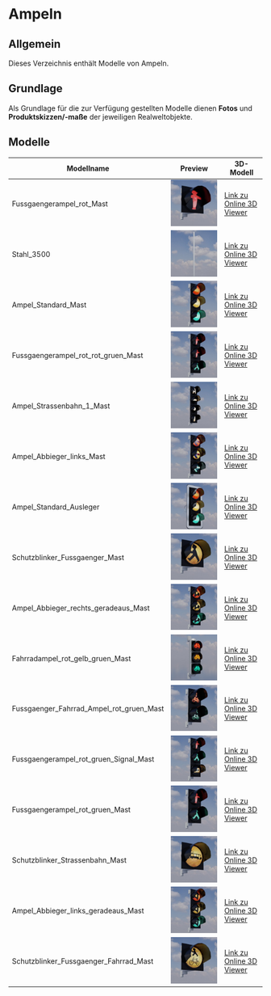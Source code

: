 # Ampeln
## Allgemein
Dieses Verzeichnis enthält Modelle von Ampeln.

## Grundlage
Als Grundlage für die zur Verfügung gestellten Modelle dienen **Fotos** und **Produktskizzen/-maße** der jeweiligen Realweltobjekte. 
## Modelle 
 | Modellname | Preview | 3D-Modell | 
 | --- | --- | --- |
| Fussgaengerampel_rot_Mast |![Image](../Thumbnails/Ampeln/Fussgaengerampel_rot_Mast.jpg)| [Link zu Online 3D Viewer](https://3dviewer.net/embed.html#model=https://github.com/rostock/3DModels/blob/dev/GLBFiles/Ampeln/Fussgaengerampel_rot_Mast.glb$camera=0,0,0$cameramode=perspective$envsettings=fishermans_bastion,on$backgroundcolor=200,200,200,255$defaultcolor=200,200,200$edgesettings=off,0,0,0,20)  |
| Stahl_3500 |![Image](../Thumbnails/Ampeln/Stahl_3500.jpg)| [Link zu Online 3D Viewer](https://3dviewer.net/embed.html#model=https://github.com/rostock/3DModels/blob/dev/GLBFiles/Ampeln/Stahl_3500.glb$camera=0,0,0$cameramode=perspective$envsettings=fishermans_bastion,on$backgroundcolor=200,200,200,255$defaultcolor=200,200,200$edgesettings=off,0,0,0,20)  |
| Ampel_Standard_Mast |![Image](../Thumbnails/Ampeln/Ampel_Standard_Mast.jpg)| [Link zu Online 3D Viewer](https://3dviewer.net/embed.html#model=https://github.com/rostock/3DModels/blob/dev/GLBFiles/Ampeln/Ampel_Standard_Mast.glb$camera=0,0,0$cameramode=perspective$envsettings=fishermans_bastion,on$backgroundcolor=200,200,200,255$defaultcolor=200,200,200$edgesettings=off,0,0,0,20)  |
| Fussgaengerampel_rot_rot_gruen_Mast |![Image](../Thumbnails/Ampeln/Fussgaengerampel_rot_rot_gruen_Mast.jpg)| [Link zu Online 3D Viewer](https://3dviewer.net/embed.html#model=https://github.com/rostock/3DModels/blob/dev/GLBFiles/Ampeln/Fussgaengerampel_rot_rot_gruen_Mast.glb$camera=0,0,0$cameramode=perspective$envsettings=fishermans_bastion,on$backgroundcolor=200,200,200,255$defaultcolor=200,200,200$edgesettings=off,0,0,0,20)  |
| Ampel_Strassenbahn_1_Mast |![Image](../Thumbnails/Ampeln/Ampel_Strassenbahn_1_Mast.jpg)| [Link zu Online 3D Viewer](https://3dviewer.net/embed.html#model=https://github.com/rostock/3DModels/blob/dev/GLBFiles/Ampeln/Ampel_Strassenbahn_1_Mast.glb$camera=0,0,0$cameramode=perspective$envsettings=fishermans_bastion,on$backgroundcolor=200,200,200,255$defaultcolor=200,200,200$edgesettings=off,0,0,0,20)  |
| Ampel_Abbieger_links_Mast |![Image](../Thumbnails/Ampeln/Ampel_Abbieger_links_Mast.jpg)| [Link zu Online 3D Viewer](https://3dviewer.net/embed.html#model=https://github.com/rostock/3DModels/blob/dev/GLBFiles/Ampeln/Ampel_Abbieger_links_Mast.glb$camera=0,0,0$cameramode=perspective$envsettings=fishermans_bastion,on$backgroundcolor=200,200,200,255$defaultcolor=200,200,200$edgesettings=off,0,0,0,20)  |
| Ampel_Standard_Ausleger |![Image](../Thumbnails/Ampeln/Ampel_Standard_Ausleger.jpg)| [Link zu Online 3D Viewer](https://3dviewer.net/embed.html#model=https://github.com/rostock/3DModels/blob/dev/GLBFiles/Ampeln/Ampel_Standard_Ausleger.glb$camera=0,0,0$cameramode=perspective$envsettings=fishermans_bastion,on$backgroundcolor=200,200,200,255$defaultcolor=200,200,200$edgesettings=off,0,0,0,20)  |
| Schutzblinker_Fussgaenger_Mast |![Image](../Thumbnails/Ampeln/Schutzblinker_Fussgaenger_Mast.jpg)| [Link zu Online 3D Viewer](https://3dviewer.net/embed.html#model=https://github.com/rostock/3DModels/blob/dev/GLBFiles/Ampeln/Schutzblinker_Fussgaenger_Mast.glb$camera=0,0,0$cameramode=perspective$envsettings=fishermans_bastion,on$backgroundcolor=200,200,200,255$defaultcolor=200,200,200$edgesettings=off,0,0,0,20)  |
| Ampel_Abbieger_rechts_geradeaus_Mast |![Image](../Thumbnails/Ampeln/Ampel_Abbieger_rechts_geradeaus_Mast.jpg)| [Link zu Online 3D Viewer](https://3dviewer.net/embed.html#model=https://github.com/rostock/3DModels/blob/dev/GLBFiles/Ampeln/Ampel_Abbieger_rechts_geradeaus_Mast.glb$camera=0,0,0$cameramode=perspective$envsettings=fishermans_bastion,on$backgroundcolor=200,200,200,255$defaultcolor=200,200,200$edgesettings=off,0,0,0,20)  |
| Fahrradampel_rot_gelb_gruen_Mast |![Image](../Thumbnails/Ampeln/Fahrradampel_rot_gelb_gruen_Mast.jpg)| [Link zu Online 3D Viewer](https://3dviewer.net/embed.html#model=https://github.com/rostock/3DModels/blob/dev/GLBFiles/Ampeln/Fahrradampel_rot_gelb_gruen_Mast.glb$camera=0,0,0$cameramode=perspective$envsettings=fishermans_bastion,on$backgroundcolor=200,200,200,255$defaultcolor=200,200,200$edgesettings=off,0,0,0,20)  |
| Fussgaenger_Fahrrad_Ampel_rot_gruen_Mast |![Image](../Thumbnails/Ampeln/Fussgaenger_Fahrrad_Ampel_rot_gruen_Mast.jpg)| [Link zu Online 3D Viewer](https://3dviewer.net/embed.html#model=https://github.com/rostock/3DModels/blob/dev/GLBFiles/Ampeln/Fussgaenger_Fahrrad_Ampel_rot_gruen_Mast.glb$camera=0,0,0$cameramode=perspective$envsettings=fishermans_bastion,on$backgroundcolor=200,200,200,255$defaultcolor=200,200,200$edgesettings=off,0,0,0,20)  |
| Fussgaengerampel_rot_gruen_Signal_Mast |![Image](../Thumbnails/Ampeln/Fussgaengerampel_rot_gruen_Signal_Mast.jpg)| [Link zu Online 3D Viewer](https://3dviewer.net/embed.html#model=https://github.com/rostock/3DModels/blob/dev/GLBFiles/Ampeln/Fussgaengerampel_rot_gruen_Signal_Mast.glb$camera=0,0,0$cameramode=perspective$envsettings=fishermans_bastion,on$backgroundcolor=200,200,200,255$defaultcolor=200,200,200$edgesettings=off,0,0,0,20)  |
| Fussgaengerampel_rot_gruen_Mast |![Image](../Thumbnails/Ampeln/Fussgaengerampel_rot_gruen_Mast.jpg)| [Link zu Online 3D Viewer](https://3dviewer.net/embed.html#model=https://github.com/rostock/3DModels/blob/dev/GLBFiles/Ampeln/Fussgaengerampel_rot_gruen_Mast.glb$camera=0,0,0$cameramode=perspective$envsettings=fishermans_bastion,on$backgroundcolor=200,200,200,255$defaultcolor=200,200,200$edgesettings=off,0,0,0,20)  |
| Schutzblinker_Strassenbahn_Mast |![Image](../Thumbnails/Ampeln/Schutzblinker_Strassenbahn_Mast.jpg)| [Link zu Online 3D Viewer](https://3dviewer.net/embed.html#model=https://github.com/rostock/3DModels/blob/dev/GLBFiles/Ampeln/Schutzblinker_Strassenbahn_Mast.glb$camera=0,0,0$cameramode=perspective$envsettings=fishermans_bastion,on$backgroundcolor=200,200,200,255$defaultcolor=200,200,200$edgesettings=off,0,0,0,20)  |
| Ampel_Abbieger_links_geradeaus_Mast |![Image](../Thumbnails/Ampeln/Ampel_Abbieger_links_geradeaus_Mast.jpg)| [Link zu Online 3D Viewer](https://3dviewer.net/embed.html#model=https://github.com/rostock/3DModels/blob/dev/GLBFiles/Ampeln/Ampel_Abbieger_links_geradeaus_Mast.glb$camera=0,0,0$cameramode=perspective$envsettings=fishermans_bastion,on$backgroundcolor=200,200,200,255$defaultcolor=200,200,200$edgesettings=off,0,0,0,20)  |
| Schutzblinker_Fussgaenger_Fahrrad_Mast |![Image](../Thumbnails/Ampeln/Schutzblinker_Fussgaenger_Fahrrad_Mast.jpg)| [Link zu Online 3D Viewer](https://3dviewer.net/embed.html#model=https://github.com/rostock/3DModels/blob/dev/GLBFiles/Ampeln/Schutzblinker_Fussgaenger_Fahrrad_Mast.glb$camera=0,0,0$cameramode=perspective$envsettings=fishermans_bastion,on$backgroundcolor=200,200,200,255$defaultcolor=200,200,200$edgesettings=off,0,0,0,20)  |
